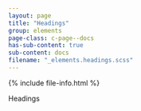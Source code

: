 ```yaml
---
layout: page
title: "Headings"
group: elements
page-class: c-page--docs
has-sub-content: true
sub-content: docs
filename: "_elements.headings.scss"
---
```


{% include file-info.html %}

Headings
